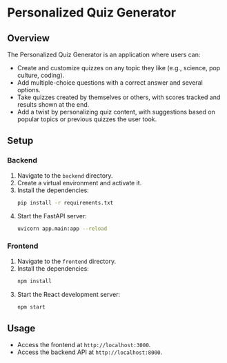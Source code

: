 # Personalized Quiz Generator

## Overview

The Personalized Quiz Generator is an application where users can:

- Create and customize quizzes on any topic they like (e.g., science, pop culture, coding).
- Add multiple-choice questions with a correct answer and several options.
- Take quizzes created by themselves or others, with scores tracked and results shown at the end.
- Add a twist by personalizing quiz content, with suggestions based on popular topics or previous quizzes the user took.

## Setup

### Backend

1. Navigate to the `backend` directory.
2. Create a virtual environment and activate it.
3. Install the dependencies:
    ```bash
    pip install -r requirements.txt
    ```
4. Start the FastAPI server:
    ```bash
    uvicorn app.main:app --reload
    ```

### Frontend

1. Navigate to the `frontend` directory.
2. Install the dependencies:
    ```bash
    npm install
    ```
3. Start the React development server:
    ```bash
    npm start
    ```

## Usage

- Access the frontend at `http://localhost:3000`.
- Access the backend API at `http://localhost:8000`.